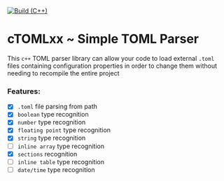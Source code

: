 [![Build (C++)](https://github.com/massimo-vettori/ctomlxx/actions/workflows/cpp.yml/badge.svg)](https://github.com/massimo-vettori/ctomlxx/actions/workflows/cpp.yml)
# cTOMLxx ~ Simple TOML Parser
This `c++` TOML parser library can allow your code to load external `.toml` files containing configuration properties in order to change them without needing to recompile the entire project

### Features:
  - [x] `.toml` file parsing from path
  - [x] `boolean` type recognition
  - [x] `number` type recognition
  - [x] `floating point` type recognition
  - [x] `string` type recognition
  - [ ] `inline array` type recognition
  - [x] `sections` recognition
  - [ ] `inline table` type recognition
  - [ ] `date/time` type recognition
